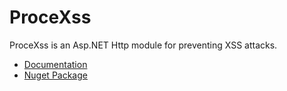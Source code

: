 ProceXss
========

ProceXss is an Asp.NET Http module for preventing XSS attacks.

<ul>
<li><a href="https://github.com/ziyasal/ProceXSS/wiki">Documentation</a></li>

<li><a href="http://nuget.org/packages/ProceXSS">Nuget Package</a></li>
</ul>